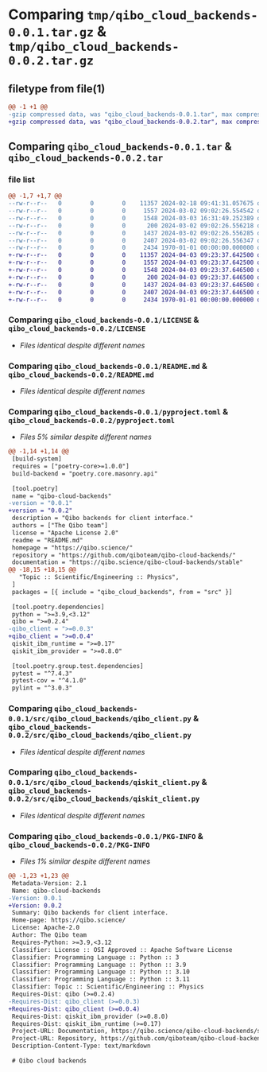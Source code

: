 # Comparing `tmp/qibo_cloud_backends-0.0.1.tar.gz` & `tmp/qibo_cloud_backends-0.0.2.tar.gz`

## filetype from file(1)

```diff
@@ -1 +1 @@
-gzip compressed data, was "qibo_cloud_backends-0.0.1.tar", max compression
+gzip compressed data, was "qibo_cloud_backends-0.0.2.tar", max compression
```

## Comparing `qibo_cloud_backends-0.0.1.tar` & `qibo_cloud_backends-0.0.2.tar`

### file list

```diff
@@ -1,7 +1,7 @@
--rw-r--r--   0        0        0    11357 2024-02-18 09:41:31.057675 qibo_cloud_backends-0.0.1/LICENSE
--rw-r--r--   0        0        0     1557 2024-03-02 09:02:26.554542 qibo_cloud_backends-0.0.1/README.md
--rw-r--r--   0        0        0     1548 2024-03-03 16:31:49.252389 qibo_cloud_backends-0.0.1/pyproject.toml
--rw-r--r--   0        0        0      200 2024-03-02 09:02:26.556218 qibo_cloud_backends-0.0.1/src/qibo_cloud_backends/__init__.py
--rw-r--r--   0        0        0     1437 2024-03-02 09:02:26.556285 qibo_cloud_backends-0.0.1/src/qibo_cloud_backends/qibo_client.py
--rw-r--r--   0        0        0     2407 2024-03-02 09:02:26.556347 qibo_cloud_backends-0.0.1/src/qibo_cloud_backends/qiskit_client.py
--rw-r--r--   0        0        0     2434 1970-01-01 00:00:00.000000 qibo_cloud_backends-0.0.1/PKG-INFO
+-rw-r--r--   0        0        0    11357 2024-04-03 09:23:37.642500 qibo_cloud_backends-0.0.2/LICENSE
+-rw-r--r--   0        0        0     1557 2024-04-03 09:23:37.642500 qibo_cloud_backends-0.0.2/README.md
+-rw-r--r--   0        0        0     1548 2024-04-03 09:23:37.646500 qibo_cloud_backends-0.0.2/pyproject.toml
+-rw-r--r--   0        0        0      200 2024-04-03 09:23:37.646500 qibo_cloud_backends-0.0.2/src/qibo_cloud_backends/__init__.py
+-rw-r--r--   0        0        0     1437 2024-04-03 09:23:37.646500 qibo_cloud_backends-0.0.2/src/qibo_cloud_backends/qibo_client.py
+-rw-r--r--   0        0        0     2407 2024-04-03 09:23:37.646500 qibo_cloud_backends-0.0.2/src/qibo_cloud_backends/qiskit_client.py
+-rw-r--r--   0        0        0     2434 1970-01-01 00:00:00.000000 qibo_cloud_backends-0.0.2/PKG-INFO
```

### Comparing `qibo_cloud_backends-0.0.1/LICENSE` & `qibo_cloud_backends-0.0.2/LICENSE`

 * *Files identical despite different names*

### Comparing `qibo_cloud_backends-0.0.1/README.md` & `qibo_cloud_backends-0.0.2/README.md`

 * *Files identical despite different names*

### Comparing `qibo_cloud_backends-0.0.1/pyproject.toml` & `qibo_cloud_backends-0.0.2/pyproject.toml`

 * *Files 5% similar despite different names*

```diff
@@ -1,14 +1,14 @@
 [build-system]
 requires = ["poetry-core>=1.0.0"]
 build-backend = "poetry.core.masonry.api"
 
 [tool.poetry]
 name = "qibo-cloud-backends"
-version = "0.0.1"
+version = "0.0.2"
 description = "Qibo backends for client interface."
 authors = ["The Qibo team"]
 license = "Apache License 2.0"
 readme = "README.md"
 homepage = "https://qibo.science/"
 repository = "https://github.com/qiboteam/qibo-cloud-backends/"
 documentation = "https://qibo.science/qibo-cloud-backends/stable"
@@ -18,15 +18,15 @@
   "Topic :: Scientific/Engineering :: Physics",
 ]
 packages = [{ include = "qibo_cloud_backends", from = "src" }]
 
 [tool.poetry.dependencies]
 python = ">=3.9,<3.12"
 qibo = ">=0.2.4"
-qibo_client = ">=0.0.3"
+qibo_client = ">=0.0.4"
 qiskit_ibm_runtime = ">=0.17"
 qiskit_ibm_provider = ">=0.8.0"
 
 [tool.poetry.group.test.dependencies]
 pytest = "^7.4.3"
 pytest-cov = "^4.1.0"
 pylint = "^3.0.3"
```

### Comparing `qibo_cloud_backends-0.0.1/src/qibo_cloud_backends/qibo_client.py` & `qibo_cloud_backends-0.0.2/src/qibo_cloud_backends/qibo_client.py`

 * *Files identical despite different names*

### Comparing `qibo_cloud_backends-0.0.1/src/qibo_cloud_backends/qiskit_client.py` & `qibo_cloud_backends-0.0.2/src/qibo_cloud_backends/qiskit_client.py`

 * *Files identical despite different names*

### Comparing `qibo_cloud_backends-0.0.1/PKG-INFO` & `qibo_cloud_backends-0.0.2/PKG-INFO`

 * *Files 1% similar despite different names*

```diff
@@ -1,23 +1,23 @@
 Metadata-Version: 2.1
 Name: qibo-cloud-backends
-Version: 0.0.1
+Version: 0.0.2
 Summary: Qibo backends for client interface.
 Home-page: https://qibo.science/
 License: Apache-2.0
 Author: The Qibo team
 Requires-Python: >=3.9,<3.12
 Classifier: License :: OSI Approved :: Apache Software License
 Classifier: Programming Language :: Python :: 3
 Classifier: Programming Language :: Python :: 3.9
 Classifier: Programming Language :: Python :: 3.10
 Classifier: Programming Language :: Python :: 3.11
 Classifier: Topic :: Scientific/Engineering :: Physics
 Requires-Dist: qibo (>=0.2.4)
-Requires-Dist: qibo_client (>=0.0.3)
+Requires-Dist: qibo_client (>=0.0.4)
 Requires-Dist: qiskit_ibm_provider (>=0.8.0)
 Requires-Dist: qiskit_ibm_runtime (>=0.17)
 Project-URL: Documentation, https://qibo.science/qibo-cloud-backends/stable
 Project-URL: Repository, https://github.com/qiboteam/qibo-cloud-backends/
 Description-Content-Type: text/markdown
 
 # Qibo cloud backends
```

